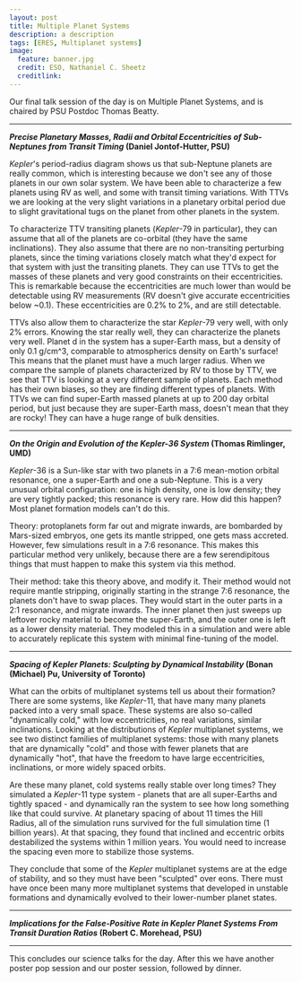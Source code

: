 ```yaml
---
layout: post
title: Multiple Planet Systems
description: a description 
tags: [ERES, Multiplanet systems]
image:
  feature: banner.jpg
  credit: ESO, Nathaniel C. Sheetz
  creditlink: 
---
```


Our final talk session of the day is on Multiple Planet Systems, and is chaired by PSU Postdoc Thomas Beatty.

---
***Precise Planetary Masses, Radii and Orbital Eccentricities of Sub-Neptunes from Transit Timing* (Daniel Jontof-Hutter, PSU)**

*Kepler*'s period-radius diagram shows us that sub-Neptune planets are really common, which is interesting because we don't see any of those planets in our own solar system. We have been able to characterize a few planets using RV as well, and some with transit timing variations. With TTVs we are looking at the very slight variations in a planetary orbital period due to slight gravitational tugs on the planet from other planets in the system. 

To characterize TTV transiting planets (*Kepler*-79 in particular), they can assume that all of the planets are co-orbital (they have the same inclinations). They also assume that there are no non-transiting perturbing planets, since the timing variations closely match what they'd expect for that system with just the transiting planets. They can use TTVs to get the masses of these planets and very good constraints on their eccentricities. This is remarkable because the eccentricities are much lower than would be detectable using RV measurements (RV doesn't give accurate eccentricities below ~0.1). These eccentricities are 0.2% to 2%, and are still detectable.

TTVs also allow them to characterize the star *Kepler*-79 very well, with only 2% errors. Knowing the star really well, they can characterize the planets very well. Planet d in the system has a super-Earth mass, but a density of only 0.1 g/cm^3, comparable to atmospherics density on Earth's surface! This means that the planet must have a much larger radius. When we compare the sample of planets characterized by RV to those by TTV, we see that TTV is looking at a very different sample of planets. Each method has their own biases, so they are finding different types of planets. With TTVs we can find super-Earth massed planets at up to 200 day orbital period, but just because they are super-Earth mass, doesn't mean that they are rocky! They can have a huge range of bulk densities.

---
***On the Origin and Evolution of the Kepler-36 System* (Thomas Rimlinger, UMD)**

*Kepler*-36 is a Sun-like star with two planets in a 7:6 mean-motion orbital resonance, one a super-Earth and one a sub-Neptune. This is a very unusual orbital configuration: one is high density, one is low density; they are very tightly packed; this resonance is very rare. How did this happen? Most planet formation models can't do this.

Theory: protoplanets form far out and migrate inwards, are bombarded by Mars-sized embryos, one gets its mantle stripped, one gets mass accreted. However, few simulations result in a 7:6 resonance. This makes this particular method very unlikely, because there are a few serendipitous things that must happen to make this system via this method.

Their method: take this theory above, and modify it. Their method would not require mantle stripping, originally starting in the strange 7:6 resonance, the planets don't have to swap places. They would start in the outer parts in a 2:1 resonance, and migrate inwards. The inner planet then just sweeps up leftover rocky material to become the super-Earth, and the outer one is left as a lower density material. They modeled this in a simulation and were able to accurately replicate this system with minimal fine-tuning of the model.


---
***Spacing of Kepler Planets: Sculpting by Dynamical Instability* (Bonan (Michael) Pu, University of Toronto)**

What can the orbits of multiplanet systems tell us about their formation? There are some systems, like *Kepler*-11, that have many many planets packed into a very small space. These systems are also so-called "dynamically cold," with low eccentricities, no real variations, similar inclinations. Looking at the distributions of *Kepler* multiplanet systems, we see two distinct families of multiplanet systems: those with many planets that are dynamically "cold" and those with fewer planets that are dynamically "hot", that have the freedom to have large eccentricities, inclinations, or more widely spaced orbits.

Are these many planet, cold systems really stable over long times? They simulated a *Kepler*-11 type system - planets that are all super-Earths and tightly spaced - and dynamically ran the system to see how long something like that could survive. At planetary spacing of about 11 times the Hill Radius, all of the simulation runs survived for the full simulation time (1 billion years). At that spacing, they found that inclined and eccentric orbits destabilized the systems within 1 million years. You would need to increase the spacing even more to stabilize those systems.

They conclude that some of the *Kepler* multiplanet systems are at the edge of stability, and so they must have been "sculpted" over eons. There must have once been many more multiplanet systems that developed in unstable formations and dynamically evolved to their lower-number planet states.


---
***Implications for the False-Positive Rate in Kepler Planet Systems From Transit Duration Ratios* (Robert C. Morehead, PSU)**




---
This concludes our science talks for the day. After this we have another poster pop session and our poster session, followed by dinner.